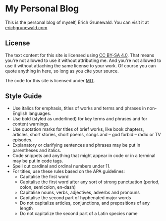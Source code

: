 # My Personal Blog

This is the personal blog of myself, Erich Grunewald. You can visit it at [erichgrunewald.com](https://www.erichgrunewald.com/).

## License

The text content for this site is licensed using [CC BY-SA 4.0](https://creativecommons.org/licenses/by-sa/4.0/?ref=chooser-v1). That means you're not allowed to use it without attributing me. And you're not allowed to use it without attaching the same license to your work. Of course you can quote anything in here, so long as you cite your source.

The code for this site is licensed under [MIT](https://en.wikipedia.org/wiki/MIT_License).

## Style Guide

- Use italics for emphasis, titles of works and terms and phrases in non-English languages.
- Use bold (styled as underlined) for key terms and phrases and for content warnings.
- Use quotation marks for titles of brief works, like book chapters, articles, short stories, short poems, songs and – god forbid – radio or TV episodes.
- Explanatory or clarifying sentences and phrases may be put in parentheses and italics.
- Code snippets and anything that might appear in code or in a terminal may be put in code tags.
- Spell out cardinal and ordinal numbers under 11.
- For titles, use these rules based on the APA guidelines:
  - Capitalise the first word
  - Capitalise the first word after any sort of strong punctuation (period, colon, semicolon, en-dash)
  - Capitalise nouns, verbs, adjectives, adverbs and pronouns
  - Capitalise the second part of hyphenated major words
  - Do not capitalize articles, conjunctions, and prepositions of any length
  - Do not capitalize the second part of a Latin species name
